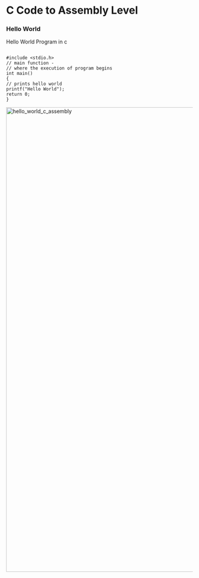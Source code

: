 # C Code to Assembly Level
### Hello World
Hello World Program in c
```

#include <stdio.h>
// main function -
// where the execution of program begins
int main()
{
// prints hello world
printf("Hello World");
return 0;
}

```
<img width="1250" alt="hello_world_c_assembly" src="https://github.com/navi2311/risc-v-HDP/assets/134842758/d7c466ce-e797-40a6-b126-990e20120bb6">
